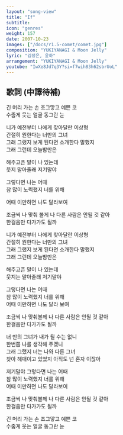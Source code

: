 ```yaml
---
layout: "song-view"
title: "If"
subtitle:
icon: "genres"
weight: 157
date: 2007-10-23
images: ["/docs/r1.5-comet/comet.jpg"]
composition: "YUKIYANAGI & Moon Jelly"
lyric: "김정은, 윤하"
arrangement: "YUKIYANAGI & Moon Jelly"
youtube: "IwXe8Jd7q3Y?si=f7wih83h62sbrUoL"
---
```


## 歌詞 (中譯待補)

긴 머리 가는 손 조그맣고 예쁜 코  
수줍게 웃는 얼굴 동그란 눈  

니가 예전부터 나에게 찾아달란 이상형  
간절히 원한다는 너만의 그녀  
그래 그랬지 보게 된다면 소개한다 말했지  
그래 그런데 오늘밤만은  

해주고픈 말이 나 있는데  
웃지 말아줄래 저기말야  

그렇다면 나는 어때  
참 많이 노력했지 너를 위해  

어때 이만하면 나도 달라보여  

조금씩 나 맞춰 볼게 나 다른 사람은 안될 것 같아  
한걸음만 다가가도 될까  

니가 예전부터 나에게 찾아달란 이상형  
간절히 원한다는 너만의 그녀  
그래 그랬지 보게 된다면 소개한다 말했지  
그래 그런데 오늘밤만은  

해주고픈 말이 나 있는데  
웃지는 말아줄래 저기말야  

그렇다면 나는 어때  
참 많이 노력했지 너를 위해  
어때 이만하면 나도 달라 보여  

조금씩 나 맞춰볼께 나 다른 사람은 안될 것 같아  
한걸음만 다가가도 될까  

너 만의 그녀가 내가 될 수는 없니  
한번쯤 나를 생각해 주겠니  
그래 그랬지 너는 나와 다른 그녀  
찾아 헤매이고 있었지 아직도 넌 혼자 이잖아  

저기말야 그렇다면 나는 어때  
참 많이 노력했지 너를 위해  
어때 이만하면 나도 달라보여  

조금씩 나 맞춰볼께 나 다른 사람은 안될 것 같아  
한걸음만 다가가도 될까  

긴 머리 가는 손 조그맣고 예쁜 코  
수줍게 웃는 얼굴 동그란 눈  
